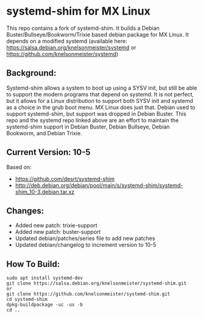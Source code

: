 # systemd-shim for MX Linux
This repo contains a fork of systemd-shim.  It builds a Debian Buster/Bullseye/Bookworm/Trixie based debian package for MX Linux.
It depends on a modified systemd (available here: https://salsa.debian.org/knelsonmeister/systemd or https://github.com/knelsonmeister/systemd)

## Background:
Systemd-shim allows a system to boot up using a SYSV init, but still be able to support the modern programs that depend on systemd.  It is not perfect, but it allows for a Linux distribution to support both SYSV init and systemd as a choice in the grub boot menu.  MX Linux does just that.
Debian used to support systemd-shim, but support was dropped in Debian Buster.  This repo and the systemd repo linked above are an effort to maintain the systemd-shim support in Debian Buster, Debian Bullseye, Debian Bookworm, and Debian Trixie.

## Current Version: 10-5
Based on:
- https://github.com/desrt/systemd-shim
- http://deb.debian.org/debian/pool/main/s/systemd-shim/systemd-shim_10-3.debian.tar.xz

## Changes:
  - Added new patch: trixie-support
  - Added new patch: buster-support
  - Updated debian/patches/series file to add new patches
  - Updated debian/changelog to increment version to 10-5

## How To Build:
```
sudo apt install systemd-dev
git clone https://salsa.debian.org/knelsonmeister/systemd-shim.git
or
git clone https://github.com/knelsonmeister/systemd-shim.git
cd systemd-shim
dpkg-buildpackage -uc -us -b
cd ..
```
